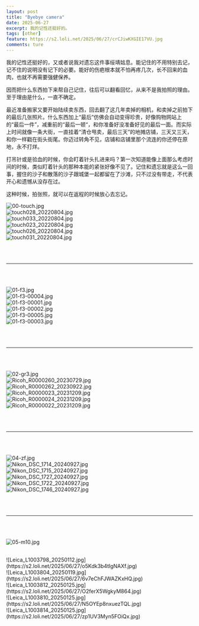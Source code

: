 ```yaml
---
layout: post
title: "Byebye camera"
date: 2025-06-27
excerpt: 我的记性还挺好的。
tags: [other]
feature: https://s2.loli.net/2025/06/27/crCJiwKXGIE17VU.jpg
comments: ture
---
```



我的记性还挺好的，又或者说我对遗忘这件事绥靖姑息。能记住的不用特别去记，记不住的说明没有记下的必要。能好的伤疤根本就不怕再疼几次，长不回来的血肉，也就不再需要强健保养。

因而把什么东西拍下来帮自己记住，往后可以翻看回忆，从来不是我拍照的理由。至于理由是什么，一直不确定。

最近准备搬家又要开始陆续卖东西，回去翻了这几年卖掉的相机，和卖掉之前拍下的最后几张照片。什么东西加上“最后”仿佛会自动变得珍贵，好像购物网站上的“最后一件”，减重前的“最后一顿“，和你准备好没准备好见的最后一面。而实际上时间就像一条大街，一直挂着“清仓甩卖，最后三天”的地摊店铺，三天又三天，和你一样戳在街头街尾。你迈过转角不见，店铺和店铺里那个流连的你还停在原地，永不打烊。

打吊针或是验血的时候，你会盯着针头扎进来吗？第一次知道能像上面那么考虑时间的时候，类似盯着针头的那种本能的紧张好像不见了。记住和遗忘就是这么一回事，握住的沙子和散落的沙子跟城堡一起都留在了沙滩，只不过没有带走，不代表开心和遗憾从没存在过。

这种时候，拍张照，就可以在返程的时候放心去忘记。


![00-touch.jpg](https://s2.loli.net/2025/06/27/aCgcY6NTijE4eXh.jpg)
<br>
![touch028_20220804.jpg](https://s2.loli.net/2025/06/27/xGn4zOb3CrHaZhV.jpg)
<br>
![touch033_20220804.jpg](https://s2.loli.net/2025/06/27/nBmyULr8EgVhsOb.jpg)
<br>
![touch023_20220804.jpg](https://s2.loli.net/2025/06/27/vO6CzB5wsLHG8hM.jpg)
<br>
![touch026_20220804.jpg](https://s2.loli.net/2025/06/27/Zfi4QkAvRGnUO8W.jpg)
<br>
![touch031_20220804.jpg](https://s2.loli.net/2025/06/27/H7seSQkURFuWlj3.jpg)

<br>
<br>

--- 

<br>
<br>

![01-f3.jpg](https://s2.loli.net/2025/06/27/CxIbfUAlDpZYqcn.jpg)
<br>
![01-f3-00004.jpg](https://s2.loli.net/2025/06/27/VkC1OWxXI5FTzcG.jpg)
<br>
![01-f3-00001.jpg](https://s2.loli.net/2025/06/27/UyP1HXwsxRhK286.jpg)
<br>
![01-f3-00002.jpg](https://s2.loli.net/2025/06/27/eriXjtsUlGZq24u.jpg)
<br>
![01-f3-00005.jpg](https://s2.loli.net/2025/06/27/NdIP1Z6YoObUkCa.jpg)
<br>
![01-f3-00003.jpg](https://s2.loli.net/2025/06/27/9cAWYKOwdSbfsMk.jpg)

<br>
<br>

--- 

<br>
<br>

![02-gr3.jpg](https://s2.loli.net/2025/06/27/crCJiwKXGIE17VU.jpg)
<br>
![Ricoh_R0000260_20230729.jpg](https://s2.loli.net/2025/06/27/CEn82pSHs9W5iNO.jpg)
<br>
![Ricoh_R0000262_20230922.jpg](https://s2.loli.net/2025/06/27/Jz8ZG9WEVombp1w.jpg)
<br>
![Ricoh_R0000023_20231209.jpg](https://s2.loli.net/2025/06/27/PUYeHRukdAEs6zy.jpg)
<br>
![Ricoh_R0000024_20231209.jpg](https://s2.loli.net/2025/06/27/ziKPVlICNpg267f.jpg)
<br>
![Ricoh_R0000022_20231209.jpg](https://s2.loli.net/2025/06/27/ySYoUgMveXuNsjQ.jpg)

<br>
<br>

--- 

<br>
<br>

![04-zf.jpg](https://s2.loli.net/2025/06/27/RnS5btr4q9vOLou.jpg)
<br>
![Nikon_DSC_1714_20240927.jpg](https://s2.loli.net/2025/06/27/WSNP4ebcwZvTo9I.jpg)
<br>
![Nikon_DSC_1715_20240927.jpg](https://s2.loli.net/2025/06/27/Qm8PaGj3gsEIluR.jpg)
<br>
![Nikon_DSC_1727_20240927.jpg](https://s2.loli.net/2025/06/27/CHIpStoiLZdflnF.jpg)
<br>
![Nikon_DSC_1722_20240927.jpg](https://s2.loli.net/2025/06/27/zH9P61NJEteqjO5.jpg)
<br>
![Nikon_DSC_1746_20240927.jpg](https://s2.loli.net/2025/06/27/UCbRMOhtq7koYNJ.jpg)

<br>
<br>

--- 

<br>
<br>


![05-m10.jpg](https://s2.loli.net/2025/06/27/CGXjIeKzEWyQdJr.jpg)

<br>
![Leica_L1003798_20250112.jpg](https://s2.loli.net/2025/06/27/o5Kdk3b4tIgNAXf.jpg)
<br>
![Leica_L1003804_20250119.jpg](https://s2.loli.net/2025/06/27/6v7eChFJWAZKxHQ.jpg)
<br>
![Leica_L1003812_20250125.jpg](https://s2.loli.net/2025/06/27/O2ferX5WgkyM864.jpg)
<br>
![Leica_L1003810_20250125.jpg](https://s2.loli.net/2025/06/27/N5OYEp8nxuezTQL.jpg)
<br>
![Leica_L1003814_20250125.jpg](https://s2.loli.net/2025/06/27/zp1UV3Myn5FOiQx.jpg)